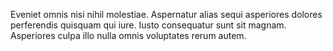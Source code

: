 Eveniet omnis nisi nihil molestiae. Aspernatur alias sequi asperiores dolores perferendis quisquam qui iure. Iusto consequatur sunt sit magnam. Asperiores culpa illo nulla omnis voluptates rerum autem.